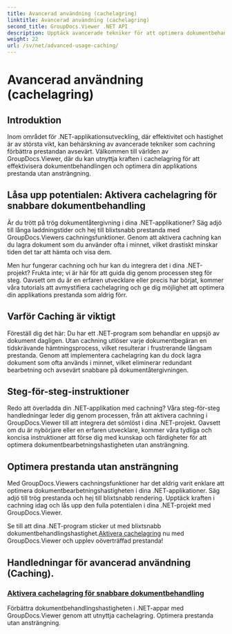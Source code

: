 ```yaml
---
title: Avancerad användning (cachelagring)
linktitle: Avancerad användning (cachelagring)
second_title: GroupDocs.Viewer .NET API
description: Upptäck avancerade tekniker för att optimera dokumentbehandlingshastigheten i .NET-applikationer med GroupDocs.Viewer. Lär dig hur du aktiverar cachning för snabbare prestanda nu!
weight: 22
url: /sv/net/advanced-usage-caching/
---
```


# Avancerad användning (cachelagring)


## Introduktion

Inom området för .NET-applikationsutveckling, där effektivitet och hastighet är av största vikt, kan behärskning av avancerade tekniker som cachning förbättra prestandan avsevärt. Välkommen till världen av GroupDocs.Viewer, där du kan utnyttja kraften i cachelagring för att effektivisera dokumentbehandlingen och optimera din applikations prestanda utan ansträngning.

## Låsa upp potentialen: Aktivera cachelagring för snabbare dokumentbehandling

Är du trött på trög dokumentåtergivning i dina .NET-applikationer? Säg adjö till långa laddningstider och hej till blixtsnabb prestanda med GroupDocs.Viewers cachningsfunktioner. Genom att aktivera cachning kan du lagra dokument som du använder ofta i minnet, vilket drastiskt minskar tiden det tar att hämta och visa dem.

Men hur fungerar cachning och hur kan du integrera det i dina .NET-projekt? Frukta inte; vi är här för att guida dig genom processen steg för steg. Oavsett om du är en erfaren utvecklare eller precis har börjat, kommer våra tutorials att avmystifiera cachelagring och ge dig möjlighet att optimera din applikations prestanda som aldrig förr.

## Varför Caching är viktigt

Föreställ dig det här: Du har ett .NET-program som behandlar en uppsjö av dokument dagligen. Utan cachning utlöser varje dokumentbegäran en tidskrävande hämtningsprocess, vilket resulterar i frustrerande långsam prestanda. Genom att implementera cachelagring kan du dock lagra dokument som ofta används i minnet, vilket eliminerar redundant bearbetning och avsevärt snabbare på dokumentåtergivningen.

## Steg-för-steg-instruktioner

Redo att överladda din .NET-applikation med cachning? Våra steg-för-steg handledningar leder dig genom processen, från att aktivera cachning i GroupDocs.Viewer till att integrera det sömlöst i dina .NET-projekt. Oavsett om du är nybörjare eller en erfaren utvecklare, kommer våra tydliga och koncisa instruktioner att förse dig med kunskap och färdigheter för att optimera dokumentbearbetningshastigheten utan ansträngning.

## Optimera prestanda utan ansträngning

Med GroupDocs.Viewers cachningsfunktioner har det aldrig varit enklare att optimera dokumentbearbetningshastigheten i dina .NET-applikationer. Säg adjö till trög prestanda och hej till blixtsnabb rendering. Upptäck kraften i cachning idag och lås upp den fulla potentialen i dina .NET-projekt med GroupDocs.Viewer.

 Se till att dina .NET-program sticker ut med blixtsnabb dokumentbehandlingshastighet.[Aktivera cachelagring](./enable-caching/) nu med GroupDocs.Viewer och upplev oöverträffad prestanda!

## Handledningar för avancerad användning (Caching).
### [Aktivera cachelagring för snabbare dokumentbehandling](./enable-caching/)
Förbättra dokumentbehandlingshastigheten i .NET-appar med GroupDocs.Viewer genom att utnyttja cachelagring. Optimera prestanda utan ansträngning.